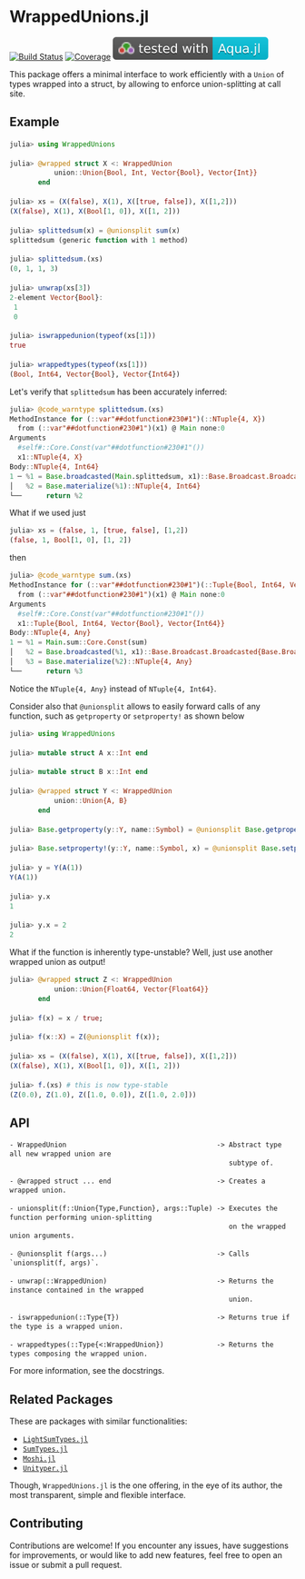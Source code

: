 
# WrappedUnions.jl

[![Build Status](https://github.com/Tortar/WrappedUnions.jl/actions/workflows/CI.yml/badge.svg?branch=main)](https://github.com/Tortar/WrappedUnions.jl/actions/workflows/CI.yml?query=branch%3Amain)
[![Coverage](https://codecov.io/gh/Tortar/WrappedUnions.jl/branch/main/graph/badge.svg)](https://codecov.io/gh/Tortar/WrappedUnions.jl)
[![Aqua](https://raw.githubusercontent.com/JuliaTesting/Aqua.jl/master/badge.svg)](https://github.com/JuliaTesting/Aqua.jl)

This package offers a minimal interface to work efficiently with a `Union` of types wrapped into a struct,
by allowing to enforce union-splitting at call site.

## Example

```julia
julia> using WrappedUnions

julia> @wrapped struct X <: WrappedUnion
           union::Union{Bool, Int, Vector{Bool}, Vector{Int}}
       end

julia> xs = (X(false), X(1), X([true, false]), X([1,2]))
(X(false), X(1), X(Bool[1, 0]), X([1, 2]))

julia> splittedsum(x) = @unionsplit sum(x)
splittedsum (generic function with 1 method)

julia> splittedsum.(xs)
(0, 1, 1, 3)

julia> unwrap(xs[3])
2-element Vector{Bool}:
 1
 0

julia> iswrappedunion(typeof(xs[1]))
true

julia> wrappedtypes(typeof(xs[1]))
(Bool, Int64, Vector{Bool}, Vector{Int64})
```

Let's verify that `splittedsum` has been accurately inferred:

```julia
julia> @code_warntype splittedsum.(xs)
MethodInstance for (::var"##dotfunction#230#1")(::NTuple{4, X})
  from (::var"##dotfunction#230#1")(x1) @ Main none:0
Arguments
  #self#::Core.Const(var"##dotfunction#230#1"())
  x1::NTuple{4, X}
Body::NTuple{4, Int64}
1 ─ %1 = Base.broadcasted(Main.splittedsum, x1)::Base.Broadcast.Broadcasted{Base.Broadcast.Style{Tuple}, Nothing, typeof(splittedsum), Tuple{NTuple{4, X}}}
│   %2 = Base.materialize(%1)::NTuple{4, Int64}
└──      return %2
```

What if we used just

```julia
julia> xs = (false, 1, [true, false], [1,2])
(false, 1, Bool[1, 0], [1, 2])
```

then

```julia
julia> @code_warntype sum.(xs)
MethodInstance for (::var"##dotfunction#230#1")(::Tuple{Bool, Int64, Vector{Bool}, Vector{Int64}})
  from (::var"##dotfunction#230#1")(x1) @ Main none:0
Arguments
  #self#::Core.Const(var"##dotfunction#230#1"())
  x1::Tuple{Bool, Int64, Vector{Bool}, Vector{Int64}}
Body::NTuple{4, Any}
1 ─ %1 = Main.sum::Core.Const(sum)
│   %2 = Base.broadcasted(%1, x1)::Base.Broadcast.Broadcasted{Base.Broadcast.Style{Tuple}, Nothing, typeof(sum), Tuple{Tuple{Bool, Int64, Vector{Bool}, Vector{Int64}}}}
│   %3 = Base.materialize(%2)::NTuple{4, Any}
└──      return %3
```

Notice the `NTuple{4, Any}` instead of `NTuple{4, Int64}`.

Consider also that `@unionsplit` allows to easily forward calls of any function, such as `getproperty` or `setproperty!`
as shown below

```julia
julia> using WrappedUnions

julia> mutable struct A x::Int end

julia> mutable struct B x::Int end

julia> @wrapped struct Y <: WrappedUnion
           union::Union{A, B}
       end

julia> Base.getproperty(y::Y, name::Symbol) = @unionsplit Base.getproperty(y, name)

julia> Base.setproperty!(y::Y, name::Symbol, x) = @unionsplit Base.setproperty!(y, name, x)

julia> y = Y(A(1))
Y(A(1))

julia> y.x
1

julia> y.x = 2
2
```

What if the function is inherently type-unstable? Well, just use another wrapped
union as output!

```julia
julia> @wrapped struct Z <: WrappedUnion
           union::Union{Float64, Vector{Float64}}
       end

julia> f(x) = x / true;

julia> f(x::X) = Z(@unionsplit f(x));

julia> xs = (X(false), X(1), X([true, false]), X([1,2]))
(X(false), X(1), X(Bool[1, 0]), X([1, 2]))

julia> f.(xs) # this is now type-stable
(Z(0.0), Z(1.0), Z([1.0, 0.0]), Z([1.0, 2.0]))
```

## API

```
- WrappedUnion                                     -> Abstract type all new wrapped union are 
                                                      subtype of.

- @wrapped struct ... end                          -> Creates a wrapped union.

- unionsplit(f::Union{Type,Function}, args::Tuple) -> Executes the function performing union-splitting
                                                      on the wrapped union arguments.

- @unionsplit f(args...)                           -> Calls `unionsplit(f, args)`.

- unwrap(::WrappedUnion)                           -> Returns the instance contained in the wrapped
                                                      union.

- iswrappedunion(::Type{T})                        -> Returns true if the type is a wrapped union.

- wrappedtypes(::Type{<:WrappedUnion})             -> Returns the types composing the wrapped union.
```

For more information, see the docstrings.

## Related Packages

These are packages with similar functionalities:

- [`LightSumTypes.jl`](https://github.com/JuliaDynamics/LightSumTypes.jl)
- [`SumTypes.jl`](https://github.com/MasonProtter/SumTypes.jl)
- [`Moshi.jl`](https://github.com/Roger-luo/Moshi.jl)
- [`Unityper.jl`](https://github.com/YingboMa/Unityper.jl)

Though, `WrappedUnions.jl` is the one offering, in the eye of its author, the most transparent, simple and flexible
interface.

## Contributing

Contributions are welcome! If you encounter any issues, have suggestions for improvements, or would like to add new features, feel free to open an issue or submit a pull request.
